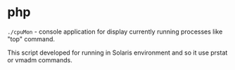 # php

`./cpuMon` - console application for display currently running processes like "top" command.

This script developed for running in Solaris environment and so it use prstat or vmadm commands. 
